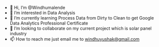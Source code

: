 - 👋 Hi, I’m @Windhumalende
- 👀 I’m interested in Data Analysis
- 🌱 I’m currently learning Process Data from Dirty to Clean to get Google Data Analytics Professional Certificate
- 💞️ I’m looking to collaborate on my current project which is solar panel industry
- 📫 How to reach me just email me to windhuyushak@gmail.com

<!---
Windhumalende/Windhumalende is a ✨ special ✨ repository because its `README.md` (this file) appears on your GitHub profile.
You can click the Preview link to take a look at your changes.
--->

